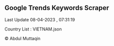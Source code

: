 

## Google Trends Keywords Scraper 
 
Last Update 08-04-2023 , 07:31:19

Country List :
VIETNAM.json



© Abdul Muttaqin 
